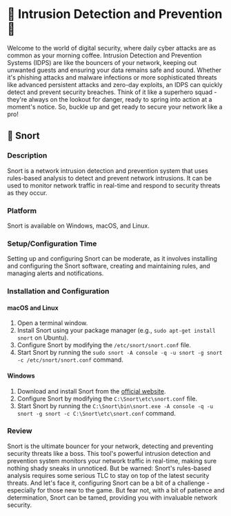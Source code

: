 # 🐺 Intrusion Detection and Prevention 🐺

Welcome to the world of digital security, where daily cyber attacks are as common as your morning coffee. Intrusion Detection and Prevention Systems (IDPS) are like the bouncers of your network, keeping out unwanted guests and ensuring your data remains safe and sound. Whether it's phishing attacks and malware infections or more sophisticated threats like advanced persistent attacks and zero-day exploits, an IDPS can quickly detect and prevent security breaches. Think of it like a superhero squad - they're always on the lookout for danger, ready to spring into action at a moment's notice. So, buckle up and get ready to secure your network like a pro!

## 🐺 Snort

### Description
Snort is a network intrusion detection and prevention system that uses rules-based analysis to detect and prevent network intrusions. It can be used to monitor network traffic in real-time and respond to security threats as they occur.

### Platform
Snort is available on Windows, macOS, and Linux.

### Setup/Configuration Time
Setting up and configuring Snort can be moderate, as it involves installing and configuring the Snort software, creating and maintaining rules, and managing alerts and notifications.

### Installation and Configuration
#### macOS and Linux
1. Open a terminal window.
2. Install Snort using your package manager (e.g., `sudo apt-get install snort` on Ubuntu).
3. Configure Snort by modifying the `/etc/snort/snort.conf` file.
4. Start Snort by running the `sudo snort -A console -q -u snort -g snort -c /etc/snort/snort.conf` command.

#### Windows
1. Download and install Snort from the [official website](https://www.snort.org/downloads).
2. Configure Snort by modifying the `C:\Snort\etc\snort.conf` file.
3. Start Snort by running the `C:\Snort\bin\snort.exe -A console -q -u snort -g snort -c C:\Snort\etc\snort.conf` command.

### Review
Snort is the ultimate bouncer for your network, detecting and preventing security threats like a boss. This tool's powerful intrusion detection and prevention system monitors your network traffic in real-time, making sure nothing shady sneaks in unnoticed. But be warned: Snort's rules-based analysis requires some serious TLC to stay on top of the latest security threats. And let's face it, configuring Snort can be a bit of a challenge - especially for those new to the game. But fear not, with a bit of patience and determination, Snort can be tamed, providing you with invaluable network security.
